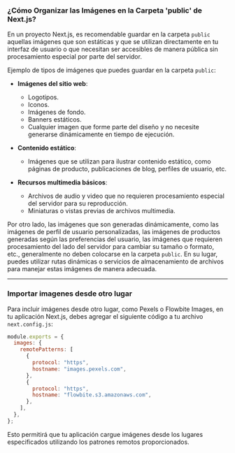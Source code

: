 ### ¿Cómo Organizar las Imágenes en la Carpeta 'public' de Next.js?

En un proyecto Next.js, es recomendable guardar en la carpeta `public` aquellas imágenes que son estáticas y que se utilizan directamente en tu interfaz de usuario o que necesitan ser accesibles de manera pública sin procesamiento especial por parte del servidor.

Ejemplo de tipos de imágenes que puedes guardar en la carpeta `public`:

- **Imágenes del sitio web**:
  - Logotipos.
  - Iconos.
  - Imágenes de fondo.
  - Banners estáticos.
  - Cualquier imagen que forme parte del diseño y no necesite generarse dinámicamente en tiempo de ejecución.

- **Contenido estático**:
  - Imágenes que se utilizan para ilustrar contenido estático, como páginas de producto, publicaciones de blog, perfiles de usuario, etc.

- **Recursos multimedia básicos**:
  - Archivos de audio y video que no requieren procesamiento especial del servidor para su reproducción.
  - Miniaturas o vistas previas de archivos multimedia.

Por otro lado, las imágenes que son generadas dinámicamente, como las imágenes de perfil de usuario personalizadas, las imágenes de productos generadas según las preferencias del usuario, las imágenes que requieren procesamiento del lado del servidor para cambiar su tamaño o formato, etc., generalmente no deben colocarse en la carpeta `public`. En su lugar, puedes utilizar rutas dinámicas o servicios de almacenamiento de archivos para manejar estas imágenes de manera adecuada.

---

### Importar imagenes desde otro lugar

Para incluir imágenes desde otro lugar, como Pexels o Flowbite Images, en tu aplicación Next.js, debes agregar el siguiente código a tu archivo `next.config.js`:

```javascript
module.exports = {
  images: {
    remotePatterns: [
      {
        protocol: "https",
        hostname: "images.pexels.com",
      },
      {
        protocol: "https",
        hostname: "flowbite.s3.amazonaws.com",
      },
    ],
  },
};
```

Esto permitirá que tu aplicación cargue imágenes desde los lugares especificados utilizando los patrones remotos proporcionados.